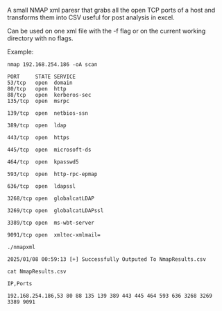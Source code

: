A small NMAP xml paresr that grabs all the open TCP ports of a host and transforms them into CSV useful for post analysis in excel. 

Can be used on one xml file with the -f flag or on the current working directory with no flags.

Example:

```
nmap 192.168.254.186 -oA scan

PORT     STATE SERVICE
53/tcp   open  domain
80/tcp   open  http
88/tcp   open  kerberos-sec
135/tcp  open  msrpc

139/tcp  open  netbios-ssn

389/tcp  open  ldap

443/tcp  open  https

445/tcp  open  microsoft-ds

464/tcp  open  kpasswd5

593/tcp  open  http-rpc-epmap

636/tcp  open  ldapssl

3268/tcp open  globalcatLDAP

3269/tcp open  globalcatLDAPssl

3389/tcp open  ms-wbt-server

9091/tcp open  xmltec-xmlmail=

./nmapxml

2025/01/08 00:59:13 [+] Successfully Outputed To NmapResults.csv

cat NmapResults.csv 

IP,Ports

192.168.254.186,53 80 88 135 139 389 443 445 464 593 636 3268 3269 3389 9091
```


